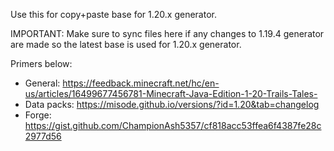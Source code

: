 Use this for copy+paste base for 1.20.x generator.

IMPORTANT: Make sure to sync files here if any changes to 1.19.4 generator are made so
the latest base is used for 1.20.x generator.

Primers below:

* General: https://feedback.minecraft.net/hc/en-us/articles/16499677456781-Minecraft-Java-Edition-1-20-Trails-Tales-
* Data packs: https://misode.github.io/versions/?id=1.20&tab=changelog
* Forge: https://gist.github.com/ChampionAsh5357/cf818acc53ffea6f4387fe28c2977d56